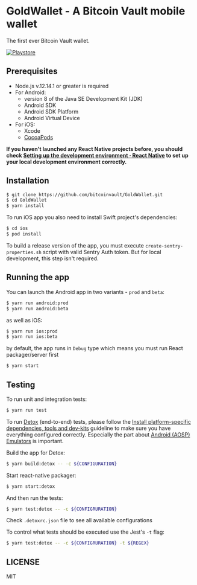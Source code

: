 # GoldWallet - A Bitcoin Vault mobile wallet

The first ever Bitcoin Vault wallet.

[![Playstore](https://bluewallet.io/img/play-store-badge.svg)](https://play.google.com/store/apps/details?id=io.goldwallet.wallet)

## Prerequisites

* Node.js v.12.14.1 or greater is required
* For Android: 
    * version 8 of the Java SE Development Kit (JDK)
    * Android SDK
    * Android SDK Platform
    * Android Virtual Device
* For iOS: 
    * Xcode
    * [CocoaPods](https://cocoapods.org/)

**If you haven't launched any React Native projects before, you should check [Setting up the development environment · React Native](https://reactnative.dev/docs/environment-setup) to set up your local development environment correctly.**

## Installation

```sh
$ git clone https://github.com/bitcoinvault/GoldWallet.git
$ cd GoldWallet
$ yarn install
```

To run iOS app you also need to install Swift project's dependencies:

```sh
$ cd ios
$ pod install
```

To build a release version of the app, you must execute `create-sentry-properties.sh` script with valid Sentry Auth token. But for local development, this step isn't required.

## Running the app

You can launch the Android app in two variants - `prod` and `beta`:

```sh
$ yarn run android:prod
$ yarn run android:beta
```

as well as iOS:

```sh
$ yarn run ios:prod
$ yarn run ios:beta
```

by default, the app runs in `Debug` type which means you must run React packager/server first

```sh
$ yarn start
```

## Testing

To run unit and integration tests:

```bash
$ yarn run test
```

To run [Detox](https://github.com/wix/Detox) (end-to-end) tests, please follow the [Install platform-specific dependencies, tools and dev-kits](https://github.com/wix/Detox/blob/master/docs/Introduction.GettingStarted.md#install-platform-specific-dependencies-tools-and-dev-kits) guideline to make sure you have everything configured correctly. Especially the part about [Android (AOSP) Emulators](https://github.com/wix/Detox/blob/master/docs/Introduction.AndroidDevEnv.md) is important.

Build the app for Detox:

```sh
$ yarn build:detox -- -c ${CONFIGURATION}
```

Start react-native packager:

```sh
$ yarn start:detox
```

And then run the tests:
```sh
$ yarn test:detox -- -c ${CONFIGRURATION} 
```

Check `.detoxrc.json` file to see all available configurations

To control what tests should be executed use the Jest's `-t` flag:

```sh
$ yarn test:detox -- -c ${CONFIGRURATION} -t ${REGEX}
```

## LICENSE

MIT

